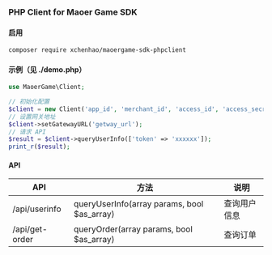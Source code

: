 ### PHP Client for Maoer Game SDK

#### 启用
```sh
composer require xchenhao/maoergame-sdk-phpclient
```

#### 示例（见 ./demo.php）

```php
use MaoerGame\Client;

// 初始化配置
$client = new Client('app_id', 'merchant_id', 'access_id', 'access_secret');
// 设置网关地址
$client->setGatewayURL('getway_url');
// 请求 API
$result = $client->queryUserInfo(['token' => 'xxxxxx']);
print_r($result);
```

#### API

| API | 方法 | 说明 |
|---|---|---|
| /api/userinfo | queryUserInfo(array params, bool $as_array) | 查询用户信息 |
| /api/get-order | queryOrder(array params, bool $as_array) | 查询订单 |
